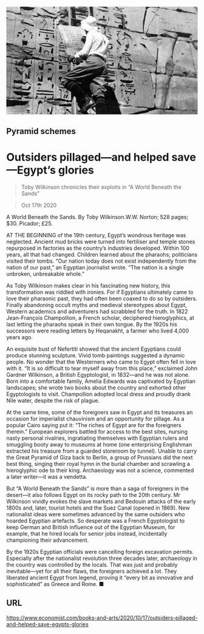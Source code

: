 ![](./images/20201017_BKP502.jpg)

## Pyramid schemes

# Outsiders pillaged—and helped save—Egypt’s glories

> Toby Wilkinson chronicles their exploits in “A World Beneath the Sands”

> Oct 17th 2020

A World Beneath the Sands. By Toby Wilkinson.W.W. Norton; 528 pages; $30. Picador; £25.

AT THE BEGINNING of the 19th century, Egypt’s wondrous heritage was neglected. Ancient mud bricks were turned into fertiliser and temple stones repurposed in factories as the country’s industries developed. Within 100 years, all that had changed. Children learned about the pharaohs; politicians visited their tombs. “Our nation today does not exist independently from the nation of our past,” an Egyptian journalist wrote. “The nation is a single unbroken, unbreakable whole.”

As Toby Wilkinson makes clear in his fascinating new history, this transformation was riddled with ironies. For if Egyptians ultimately came to love their pharaonic past, they had often been coaxed to do so by outsiders. Finally abandoning occult myths and medieval stereotypes about Egypt, Western academics and adventurers had scrabbled for the truth. In 1822 Jean-François Champollion, a French scholar, deciphered hieroglyphics, at last letting the pharaohs speak in their own tongue. By the 1920s his successors were reading letters by Heqanakht, a farmer who lived 4,000 years ago.

An exquisite bust of Nefertiti showed that the ancient Egyptians could produce stunning sculpture. Vivid tomb paintings suggested a dynamic people. No wonder that the Westerners who came to Egypt often fell in love with it. “It is so difficult to tear myself away from this place,” exclaimed John Gardner Wilkinson, a British Egyptologist, in 1832—and he was not alone. Born into a comfortable family, Amelia Edwards was captivated by Egyptian landscapes; she wrote two books about the country and exhorted other Egyptologists to visit. Champollion adopted local dress and proudly drank Nile water, despite the risk of plague.

At the same time, some of the foreigners saw in Egypt and its treasures an occasion for imperialist chauvinism and an opportunity for pillage. As a popular Cairo saying put it: “The riches of Egypt are for the foreigners therein.” European explorers battled for access to the best sites, nursing nasty personal rivalries, ingratiating themselves with Egyptian rulers and smuggling booty away to museums at home (one enterprising Englishman extracted his treasure from a guarded storeroom by tunnel). Unable to carry the Great Pyramid of Giza back to Berlin, a group of Prussians did the next best thing, singing their royal hymn in the burial chamber and scrawling a hieroglyphic ode to their king. Archaeology was not a science, commented a later writer—it was a vendetta.

But “A World Beneath the Sands” is more than a saga of foreigners in the desert—it also follows Egypt on its rocky path to the 20th century. Mr Wilkinson vividly evokes the slave markets and Bedouin attacks of the early 1800s and, later, tourist hotels and the Suez Canal (opened in 1869). New nationalist ideas were sometimes advanced by the same outsiders who hoarded Egyptian artefacts. So desperate was a French Egyptologist to keep German and British influence out of the Egyptian Museum, for example, that he hired locals for senior jobs instead, incidentally championing their advancement.

By the 1920s Egyptian officials were cancelling foreign excavation permits. Especially after the nationalist revolution three decades later, archaeology in the country was controlled by the locals. That was just and probably inevitable—yet for all their flaws, the foreigners achieved a lot. They liberated ancient Egypt from legend, proving it “every bit as innovative and sophisticated” as Greece and Rome. ■

## URL

https://www.economist.com/books-and-arts/2020/10/17/outsiders-pillaged-and-helped-save-egypts-glories
